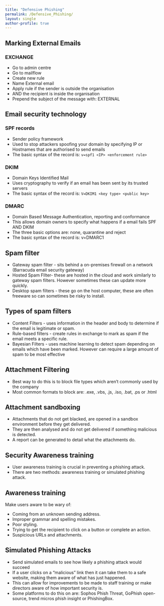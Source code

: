 ```yaml
---
title: "Defensive Phishing"
permalink: /Defensive_Phishing/
layout: single
author-profile: true
---
```

## Marking External Emails
### EXCHANGE
- Go to admin centre
- Go to mailflow
- Create new rule
- Name External email
- Apply rule if the sender is outside the organisation
- AND the recipient is inside the organisation
- Prepend the subject of the message with: EXTERNAL

## Email security technology
### SPF records
- Sender policy framework
- Used to stop attackers spoofing your domain by specifying IP or Hostnames that are authorised to send emails
- The basic syntax of the record is: `v=spf1 <IP> <enforcement rule>`

### DKIM
- Domain Keys Identified Mail
- Uses cryptography to verify if an email has been sent by its trusted servers
- The basic syntax of the record is:  `V=DKIM1 <key type> <public key>`

### DMARC
- Domain Based Message Authentication, reporting and conformance
- This allows domain owners to specify what happens if a email fails SPF AND DKIM
- The three basic options are: none, quarantine and reject
- The basic syntax of the record is:  v=DMARC1 <action> <report address>

## Spam filter
- Gateway spam filter - sits behind a on-premises firewall on a network (Barracuda email security gateway)
- Hosted Spam FIlter- these are hosted in the cloud and work similarly to gateway spam filters. However sometimes these can update more quickly.
- Desktop spam filters - these go on the host computer, these are often freeware so can sometimes be risky to install.

## Types of spam filters
- Content Filters - uses information in the header and body to determine if the email is legitimate or spam.
- Rule-based filters - create rules in exchange to mark as spam if the email meets a specific rule.
- Bayesian Filters - uses machine learning to detect spam depending on emails which have been marked. However can require a large amount of spam to be most effective

## Attachment Filtering
- Best way to do this is to block file types which aren’t commonly used by the company
- Most common formats to block are: .exe, .vbs, .js, .iso, .bat, .ps or .html

## Attachment sandboxing
- Attachments that do not get blacked, are opened in a sandbox environment before they get delivered.
- They are then analysed and do not get delivered if something malicious is detected.
- A report can be generated to detail what the attachments do.
  
## Security Awareness training
- User awareness training is crucial in preventing a phishing attack.
- There are two methods: awareness training or simulated phishing attack.

## Awareness training
Make users aware to be wary of:
- Coming from an unknown sending address.
- Improper grammar and spelling mistakes.
- Poor styling.
- Trying to get the recipient to click on a button or complete an action.
- Suspicious URLs and attachments.

## Simulated Phishing Attacks
- Send simulated emails to see how likely a phishing attack would succeed
- If a user clicks on a “malicious” link then it can take them to a safe website, making them aware of what has just happened.
- This can allow for improvements to be made to staff training or make directors aware of how important security is.
- Some platforms to do this on are: Sophos Phish Threat, GoPhish open-source, trend micros phish insight or PhishingBox.

